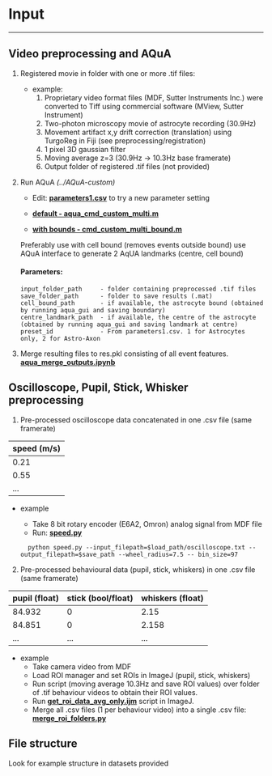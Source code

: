 
# Input
-----

## Video preprocessing and AQuA

1. Registered movie in folder with one or more .tif files:
    - example:
      1. Proprietary video format files (MDF, Sutter Instruments Inc.) were converted to Tiff using commercial software (MView,       Sutter Instrument)
      2. Two-photon microscopy movie of astrocyte recording (30.9Hz)
      3. Movement artifact x,y drift correction (translation) using TurgoReg in Fiji (see preprocessing/registration)
      4. 1 pixel 3D gaussian filter
      5. Moving average z=3 (30.9Hz -> 10.3Hz base framerate)
      6. Output folder of registered .tif files (not provided)

2. Run AQuA *(../AQuA-custom)*
     - Edit: **[parameters1.csv](https://github.com/Achilleas/aqua-py-analysis/blob/master/AQuA-custom/cfg/parameters1.csv)** to try a new parameter setting
     - **[default - aqua_cmd_custom_multi.m](https://github.com/Achilleas/aqua-py-analysis/blob/master/AQuA-custom/aqua_cmd_custom_multi.m)**

     - **[with bounds - cmd_custom_multi_bound.m](https://github.com/Achilleas/aqua-py-analysis/blob/master/AQuA-custom/aqua_cmd_custom_multi_bound.m)**     

     Preferably use with cell bound (removes events outside bound) use AQuA interface to generate 2 AqUA landmarks (centre, cell bound)

     #### Parameters:
     ```
     input_folder_path     - folder containing preprocessed .tif files
     save_folder_path      - folder to save results (.mat)
     cell_bound_path       - if available, the astrocyte bound (obtained by running aqua_gui and saving boundary)
     centre_landmark_path  - if available, the centre of the astrocyte (obtained by running aqua_gui and saving landmark at centre)
     preset_id             - From parameters1.csv. 1 for Astrocytes only, 2 for Astro-Axon
     ```

3. Merge resulting files to res.pkl consisting of all event features.
      **[aqua_merge_outputs.ipynb](https://github.com/Achilleas/aqua-py-analysis/blob/master/aqua_merge_outputs.ipynb)**

## Oscilloscope, Pupil, Stick, Whisker preprocessing
  1. Pre-processed oscilloscope data concatenated in one .csv file (same framerate)

  | speed (m/s) |
  | -------------
  | 0.21  |
  | 0.55  |
  | ...   |
  - example
      - Take 8 bit rotary encoder (E6A2, Omron) analog signal from MDF file
      - Run: **[speed.py](https://github.com/Achilleas/aqua-py-analysis/blob/master/preprocessing/speed.py)**

      ```
        python speed.py --input_filepath=$load_path/oscilloscope.txt --output_filepath=$save_path --wheel_radius=7.5 -- bin_size=97
      ```
  2. Pre-processed behavioural data (pupil, stick, whiskers) in one .csv file (same framerate)

  | pupil (float)  | stick (bool/float) | whiskers (float) |
  | ------------- | ------------- | -------------|
  | 84.932  | 0  | 2.15 |
  | 84.851  | 0  | 2.158 |
  | ...  | ...  | ... |

  - example
     - Take camera video from MDF
     - Load ROI manager and set ROIs in ImageJ (pupil, stick, whiskers)
     - Run script (moving average 10.3Hz and save ROI values) over folder of .tif behaviour videos to obtain their ROI values.
     - Run **[get_roi_data_avg_only.ijm](https://github.com/Achilleas/aqua-py-analysis/blob/master/preprocessing/get_roi_data_avg_only.ijm)** script in ImageJ.
     - Merge all .csv files (1 per behaviour video) into a single .csv file: **[merge_roi_folders.py](
        https://github.com/Achilleas/aqua-py-analysis/blob/master/preprocessing/merge_roi_folders.py)**

## File structure
Look for example structure in datasets provided
